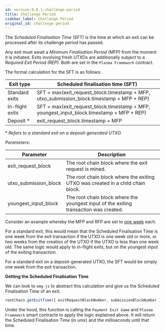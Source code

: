 ```yaml
---
id: version-0.0.1-challenge-period
title: Challenge Period
sidebar_label: Challenge Period
original_id: challenge-period
---
```


The *Scheduled Finalisation Time (SFT)* is the time at which an exit can be processed after its challenge period has passed. 

Any exit must await a *Minimum Finalisation Period (MFP)* from the moment it is initiated. Exits involving fresh UTXOs are additionally subject to a *Required Exit Period (REP)*. Both are set in the `Plasma Framework` contract.

The formal calculation for the SFT is as follows:

| Exit type | Scheduled finalisation time (SFT) |
|   ---     |   ---     |
| Standard exits | SFT = max(exit_request_block.timestamp + MFP, utxo_submission_block.timestamp + MFP + REP) |
| In-flight exits   | SFT = max(exit_request_block.timestamp + MFP, youngest_input_block.timestamp + MFP + REP) |
| Deposit * | exit_request_block.timestamp + MFP

**&nbsp;Refers to a standard exit on a deposit-generated UTXO.*


*Parameters*:

| Parameter | Description |
|   ---     |   ---     |
| exit_request_block  | The root chain block where the exit request is mined. |
| utxo_submission_block | The root chain block where the exiting UTXO was created in a child chain block. |
| youngest_input_block  | The root chain block where the youngest input of the exiting transaction was created. |

Consider an example whereby the MFP and RFP are set to <u>one week</u> each.


For a standard exit, this would mean that the Scheduled Finalisation Time is one week from the exit transaction if the UTXO is one week old or more, or two weeks from the creation of the UTXO if the UTXO is less than one week old. The same logic would apply to in-flight exits, but on the youngest input of the exiting transaction.

For a standard exit on a deposit-generated UTXO, the SFT would be simply one week from the exit transaction.

**Getting the Scheduled Finalisation Time** 

We can look to `omg-js` to abstract this calculation and give us the Scheduled Finalisation Time of an exit.

```js
rootChain.getExitTime({ exitRequestBlockNumber, submissionBlockNumber })
```

Under the hood, this function is calling the `Payment Exit Game` and `Plasma Framework` smart contracts to apply the logic explained above. It will return the Scheduled Finalisation Time (in unix) and the milliseconds until that time.
